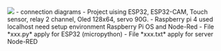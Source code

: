 <img src="(https://imgur.com/a/Lo0XHC3">
- connection diagrams
- Project uising ESP32, ESP32-CAM, Touch sensor, relay 2 channel, Oled 128x64, servo 90G.
- Raspberry pi 4 used localhost need setup environment Raspberry Pi OS and Node-Red
- File *xxx.py* apply for ESP32 (micropython)
- File *xxx.txt* apply for server Node-RED
